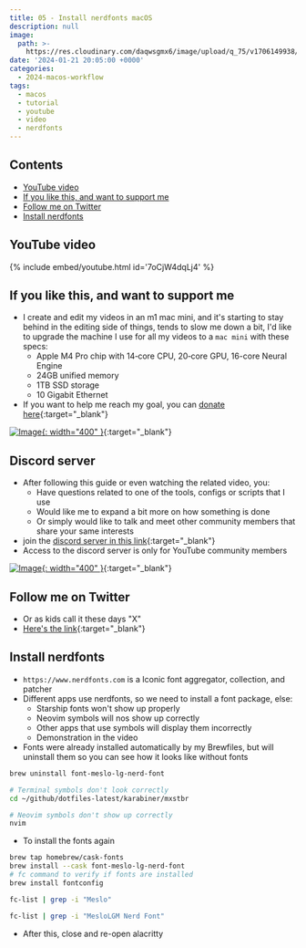 ```yaml
---
title: 05 - Install nerdfonts macOS
description: null
image:
  path: >-
    https://res.cloudinary.com/daqwsgmx6/image/upload/q_75/v1706149938/youtube/2024-macos-workflow/05-nerdfonts.avif
date: '2024-01-21 20:05:00 +0000'
categories:
  - 2024-macos-workflow
tags:
  - macos
  - tutorial
  - youtube
  - video
  - nerdfonts
---
```

## Contents

<!-- toc -->

- [YouTube video](#youtube-video)
- [If you like this, and want to support me](#if-you-like-this-and-want-to-support-me)
- [Follow me on Twitter](#follow-me-on-twitter)
- [Install nerdfonts](#install-nerdfonts)

<!-- tocstop -->

## YouTube video

{% include embed/youtube.html id='7oCjW4dqLj4' %}

## If you like this, and want to support me

- I create and edit my videos in an m1 mac mini, and it's starting to stay behind in the editing side of things, tends to slow me down a bit, I'd like to upgrade the machine I use for all my videos to a `mac mini` with these specs:
  - Apple M4 Pro chip with 14‑core CPU, 20‑core GPU, 16-core Neural Engine
  - 24GB unified memory
  - 1TB SSD storage
  - 10 Gigabit Ethernet
- If you want to help me reach my goal, you can [donate here](https://ko-fi.com/linkarzu/goal?g=6){:target="\_blank"}

<!-- prettier-ignore -->
[![Image](../../assets/img/imgs/250103-ko-fi-donate.avif){: width="400" }](https://ko-fi.com/linkarzu/goal?g=6){:target="_blank"}

## Discord server

- After following this guide or even watching the related video, you:
  - Have questions related to one of the tools, configs or scripts that I use
  - Would like me to expand a bit more on how something is done
  - Or simply would like to talk and meet other community members that share your same interests
- join the [discord server in this link](https://www.youtube.com/channel/UCrSIvbFncPSlK6AdwE2QboA/join){:target="\_blank"}
- Access to the discord server is only for YouTube community members

<!-- prettier-ignore -->
[![Image](../../assets/img/imgs/250101-discord-server.avif){: width="400" }](https://www.youtube.com/channel/UCrSIvbFncPSlK6AdwE2QboA/join){:target="_blank"}


## Follow me on Twitter

- Or as kids call it these days "X"
- [Here's the link](https://x.com/link_arzu){:target="\_blank"}

## Install nerdfonts

- `https://www.nerdfonts.com` is a Iconic font aggregator, collection, and
  patcher
- Different apps use nerdfonts, so we need to install a font package, else:
  - Starship fonts won't show up properly
  - Neovim symbols will nos show up correctly
  - Other apps that use symbols will display them incorrectly
  - Demonstration in the video
- Fonts were already installed automatically by my Brewfiles, but will uninstall
  them so you can see how it looks like without fonts

```bash
brew uninstall font-meslo-lg-nerd-font
```

```bash
# Terminal symbols don't look correctly
cd ~/github/dotfiles-latest/karabiner/mxstbr

# Neovim symbols don't show up correctly
nvim
```

- To install the fonts again

```bash
brew tap homebrew/cask-fonts
brew install --cask font-meslo-lg-nerd-font
# fc command to verify if fonts are installed
brew install fontconfig
```

```bash
fc-list | grep -i "Meslo"
```

```bash
fc-list | grep -i "MesloLGM Nerd Font"
```

- After this, close and re-open alacritty

